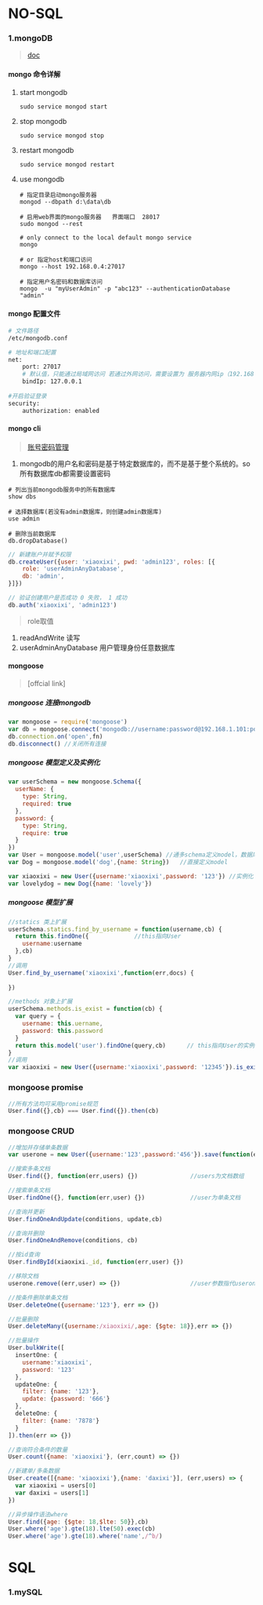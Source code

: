 # NO-SQL

### 1.mongoDB

> [doc](https://docs.mongodb.com/master/mongo/)

#### mongo 命令详解

1. start mongodb

   ```shell
   sudo service mongod start
   ```

2. stop mongodb

   ```shell
   sudo service mongod stop
   ```

3. restart mongodb

   ```shell
   sudo service mongod restart
   ```

4. use mongodb

   ```shell
   # 指定目录启动mongo服务器
   mongod --dbpath d:\data\db 

   # 启用web界面的mongo服务器   界面端口  28017
   sudo mongod --rest

   # only connect to the local default mongo service
   mongo

   # or 指定host和端口访问
   mongo --host 192.168.0.4:27017

   # 指定用户名密码和数据库访问
   mongo  -u "myUserAdmin" -p "abc123" --authenticationDatabase "admin"
   ```



#### mongo 配置文件

```bash
# 文件路径
/etc/mongodb.conf

# 地址和端口配置
net:
	port: 27017
	# 默认值，只能通过局域网访问 若通过外网访问，需要设置为 服务器内网ip（192.168.0.4）
	bindIp: 127.0.0.1 
	
#开启验证登录
security:
	authorization: enabled 
```



#### mongo cli

> [账号密码管理](https://blog.csdn.net/fofabu2/article/details/78983741)

1. mongodb的用户名和密码是基于特定数据库的，而不是基于整个系统的。so所有数据库db都需要设置密码

```shell
# 列出当前mongodb服务中的所有数据库
show dbs

# 选择数据库(若没有admin数据库，则创建admin数据库)
use admin

# 删除当前数据库
db.dropDatabase()
```

```js
// 新建账户并赋予权限
db.createUser({user: 'xiaoxixi', pwd: 'admin123', roles: [{ 
    role: 'userAdminAnyDatabase',
	db: 'admin',
}]})

// 验证创建用户是否成功 0 失败， 1 成功
db.auth('xiaoxixi', 'admin123') 
```

> role取值

1. readAndWrite   读写
2. userAdminAnyDatabase 用户管理身份任意数据库



#### mongoose

> [offcial link]

##### mongoose 连接mongodb

```javascript
var mongoose = require('mongoose')
var db = mongoose.connect('mongodb://username:password@192.168.1.101:port/db_name')
db.connection.on('open',fn)
db.disconnect() //关闭所有连接
```



##### mongoose 模型定义及实例化

```js	
var userSchema = new mongoose.Schema({
  userName: {
    type: String,
    required: true
  },
  password: {
    type: String,
    require: true
  }
})
var User = mongoose.model('user',userSchema) //通多schema定义model，数据库中会自动创建一个名为userInfos的集合
var Dog = mongoose.model('dog',{name: String})   //直接定义model

var xiaoxixi = new User({username:'xiaoxixi',password: '123'}) //实例化
var lovelydog = new Dog({name: 'lovely'})      
```



##### mongoose 模型扩展

```js
//statics 类上扩展
userSchema.statics.find_by_username = function(username,cb) {
  return this.findOne({             //this指向User
    username:username
  },cb)
}
//调用
User.find_by_username('xiaoxixi',function(err,docs) {
  	
})

//methods 对象上扩展
userSchema.methods.is_exist = function(cb) {
  var query = {
    username: this.uername,
    password: this.password
  }
  return this.model('user').findOne(query,cb)      // this指向User的实例
}
//调用
var xiaoxixi = new User({username:'xiaoxixi',password: '12345'}).is_exist(cb)
```



### mongoose promise

```js
//所有方法均可采用promise规范
User.find({},cb) === User.find({}).then(cb)
```



### mongoose CRUD

```js
//增加并存储单条数据
var userone = new User({username:'123',password:'456'}).save(function(err,user) {})

//搜索多条文档
User.find({}, function(err,users) {})               //users为文档数组   {}为查询条件

//搜索单条文档
User.findOne({}, function(err,user) {})             //user为单条文档

//查询并更新
User.findOneAndUpdate(conditions, update,cb)

//查询并删除
User.findOneAndRemove(conditions, cb)

//按id查询
User.findById(xiaoxixi._id, function(err,user) {})  

//移除文档
userone.remove((err,user) => {})                    //user参数指代userone

//按条件删除单条文档
User.deleteOne({username:'123'}, err => {})

//批量删除
User.deleteMany({username:/xiaoxixi/,age: {$gte: 18}},err => {})

//批量操作
User.bulkWrite([
  insertOne: {
    username:'xiaoxixi',
  	password: '123'
  },
  updateOne: {
  	filter: {name: '123'},
  	update: {password: '666'}
  },
  deleteOne: {
  	filter: {name: '7878'}
  }
]).then(err => {})

//查询符合条件的数量
User.count({name: 'xiaoxixi'}, (err,count) => {})

//新建单/多条数据
User.create([{name: 'xiaoxixi'},{name: 'daxixi'}], (err,users) => {
  var xiaoxixi = users[0]
  var daxixi = users[1]
})

//异步操作语法where
User.find({age: {$gte: 18,$lte: 50}},cb)
User.where('age').gte(18).lte(50).exec(cb)
User.where('age').gte(18).where('name',/^b/)


```









# SQL

### 1.mySQL

